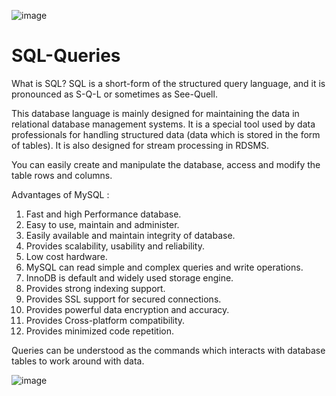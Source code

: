 

![image](https://github.com/JoshuaKab/SQL-Queries/assets/135429439/02c4af8e-1ef3-427e-83c0-6d86f36b30a0)


# SQL-Queries

What is SQL?
SQL is a short-form of the structured query language, and it is pronounced as S-Q-L or sometimes as See-Quell.

This database language is mainly designed for maintaining the data in relational database management systems. It is a special tool used by data professionals for handling structured data (data which is stored in the form of tables). It is also designed for stream processing in RDSMS.

You can easily create and manipulate the database, access and modify the table rows and columns.

Advantages of MySQL : 

1. Fast and high Performance database.
2. Easy to use, maintain and administer.
3. Easily available and maintain integrity of database.
4. Provides scalability, usability and reliability.
5. Low cost hardware.
6. MySQL can read simple and complex queries and write operations.
7. InnoDB is default and widely used storage engine.
8. Provides strong indexing support.
9. Provides SSL support for secured connections.
10. Provides powerful data encryption and accuracy.
11. Provides Cross-platform compatibility.
12. Provides minimized code repetition.

Queries can be understood as the commands which interacts with database tables to work around with data.



![image](https://github.com/JoshuaKab/SQL-Queries/assets/135429439/0cd54fcb-6593-4c01-996d-f73e0a15eb34)


